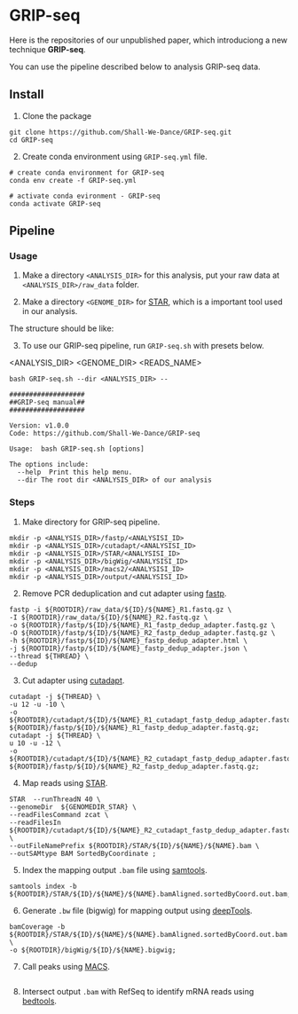 # GRIP-seq

Here is the repositories of our unpublished paper, which introduciong a new technique **GRIP-seq**.

You can use the pipeline described below to analysis GRIP-seq data.

## Install

1. Clone the package
```
git clone https://github.com/Shall-We-Dance/GRIP-seq.git
cd GRIP-seq
```

2. Create conda environment using `GRIP-seq.yml` file.
```
# create conda environment for GRIP-seq
conda env create -f GRIP-seq.yml

# activate conda evironment - GRIP-seq
conda activate GRIP-seq
```
## Pipeline

### Usage

1.  Make a directory `<ANALYSIS_DIR>` for this analysis, put your raw data at `<ANALYSIS_DIR>/raw_data` folder. 

2.  Make a directory `<GENOME_DIR>` for [STAR](https://github.com/alexdobin/STAR), which is a important tool used in our analysis. 

  The structure should be like:

3.  To use our GRIP-seq pipeline, run `GRIP-seq.sh` with presets below.

<ANALYSIS_DIR>
<GENOME_DIR>
<READS_NAME>
<LENGTH>

```
bash GRIP-seq.sh --dir <ANALYSIS_DIR> --
```

```
###################
##GRIP-seq manual##
###################

Version: v1.0.0
Code: https://github.com/Shall-We-Dance/GRIP-seq

Usage:  bash GRIP-seq.sh [options]

The options include:
  --help  Print this help menu.
  --dir The root dir <ANALYSIS_DIR> of our analysis
```

### Steps

1.  Make directory for GRIP-seq pipeline.
  
```
mkdir -p <ANALYSIS_DIR>/fastp/<ANALYSISI_ID>
mkdir -p <ANALYSIS_DIR>/cutadapt/<ANALYSISI_ID>
mkdir -p <ANALYSIS_DIR>/STAR/<ANALYSISI_ID>
mkdir -p <ANALYSIS_DIR>/bigWig/<ANALYSISI_ID>
mkdir -p <ANALYSIS_DIR>/macs2/<ANALYSISI_ID>
mkdir -p <ANALYSIS_DIR>/output/<ANALYSISI_ID>
```
  
2.  Remove PCR deduplication and cut adapter using [fastp](https://github.com/OpenGene/fastp).

```
fastp -i ${ROOTDIR}/raw_data/${ID}/${NAME}_R1.fastq.gz \
-I ${ROOTDIR}/raw_data/${ID}/${NAME}_R2.fastq.gz \
-o ${ROOTDIR}/fastp/${ID}/${NAME}_R1_fastp_dedup_adapter.fastq.gz \
-O ${ROOTDIR}/fastp/${ID}/${NAME}_R2_fastp_dedup_adapter.fastq.gz \
-h ${ROOTDIR}/fastp/${ID}/${NAME}_fastp_dedup_adapter.html \
-j ${ROOTDIR}/fastp/${ID}/${NAME}_fastp_dedup_adapter.json \
--thread ${THREAD} \
--dedup
```

3.  Cut adapter using [cutadapt](https://github.com/marcelm/cutadapt).

```
cutadapt -j ${THREAD} \
-u 12 -u -10 \
-o ${ROOTDIR}/cutadapt/${ID}/${NAME}_R1_cutadapt_fastp_dedup_adapter.fastq.gz ${ROOTDIR}/fastp/${ID}/${NAME}_R1_fastp_dedup_adapter.fastq.gz;
cutadapt -j ${THREAD} \
u 10 -u -12 \
-o ${ROOTDIR}/cutadapt/${ID}/${NAME}_R2_cutadapt_fastp_dedup_adapter.fastq.gz ${ROOTDIR}/fastp/${ID}/${NAME}_R2_fastp_dedup_adapter.fastq.gz;
```

4.  Map reads using [STAR](https://github.com/alexdobin/STAR).

```
STAR  --runThreadN 40 \
--genomeDir  ${GENOMEDIR_STAR} \
--readFilesCommand zcat \
--readFilesIn  ${ROOTDIR}/cutadapt/${ID}/${NAME}_R2_cutadapt_fastp_dedup_adapter.fastq.gz \
--outFileNamePrefix ${ROOTDIR}/STAR/${ID}/${NAME}/${NAME}.bam \
--outSAMtype BAM SortedByCoordinate ;
```

5.  Index the mapping output `.bam` file using [samtools](https://www.htslib.org).

```
samtools index -b ${ROOTDIR}/STAR/${ID}/${NAME}/${NAME}.bamAligned.sortedByCoord.out.bam;
```

6.  Generate `.bw` file (bigwig) for mapping output using [deepTools](https://github.com/deeptools/deepTools).

```
bamCoverage -b ${ROOTDIR}/STAR/${ID}/${NAME}/${NAME}.bamAligned.sortedByCoord.out.bam \
-o ${ROOTDIR}/bigWig/${ID}/${NAME}.bigwig;
```

7.  Call peaks using [MACS](https://github.com/macs3-project/MACS).

```

```

8.  Intersect output `.bam` with RefSeq to identify mRNA reads using [bedtools](https://github.com/arq5x/bedtools2).

```

```

